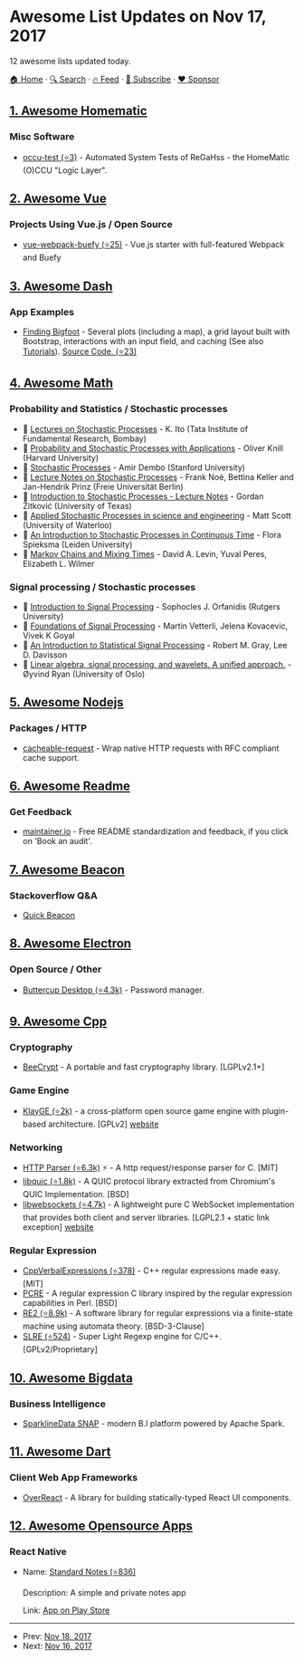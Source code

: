 # Awesome List Updates on Nov 17, 2017

12 awesome lists updated today.

[🏠 Home](/README.md) · [🔍 Search](https://www.trackawesomelist.com/search/) · [🔥 Feed](https://www.trackawesomelist.com/rss.xml) · [📮 Subscribe](https://trackawesomelist.us17.list-manage.com/subscribe?u=d2f0117aa829c83a63ec63c2f&id=36a103854c) · [❤️  Sponsor](https://github.com/sponsors/theowenyoung)



## [1. Awesome Homematic](/content/homematic-community/awesome-homematic/README.md)

### Misc Software

*   [occu-test (⭐3)](https://github.com/hobbyquaker/occu-test) - Automated System Tests of ReGaHss - the HomeMatic (O)CCU "Logic Layer".

## [2. Awesome Vue](/content/vuejs/awesome-vue/README.md)

### Projects Using Vue.js / Open Source

*   [vue-webpack-buefy (⭐25)](https://github.com/ndro/vue-webpack-buefy) - Vue.js starter with full-featured Webpack and Buefy

## [3. Awesome Dash](/content/ucg8j/awesome-dash/README.md)

### App Examples

*   [Finding Bigfoot](https://bigfoot-sightings-dash.herokuapp.com/) - Several plots (including a map), a grid layout built with Bootstrap, interactions with an input field, and caching (See also [Tutorials](#tutorials)). [Source Code. (⭐23)](https://github.com/timothyrenner/bigfoot-dash-app)

## [4. Awesome Math](/content/rossant/awesome-math/README.md)

### Probability and Statistics / Stochastic processes

*   📝 [Lectures on Stochastic Processes](http://www.math.tifr.res.in/~publ/ln/tifr24.pdf) - K. Ito (Tata Institute of Fundamental Research, Bombay)
*   📝 [Probability and Stochastic Processes with Applications](http://www.math.harvard.edu/~knill/teaching/math144_1994/probability.pdf) - Oliver Knill (Harvard University)
*   📝 [Stochastic Processes](http://statweb.stanford.edu/~adembo/math-136/nnotes.pdf) - Amir Dembo (Stanford University)
*   📝 [Lecture Notes on Stochastic Processes](http://www.mi.fu-berlin.de/wiki/pub/CompMolBio/MarkovKetten15/stochastic_processes_2011.pdf) - Frank Noé, Bettina Keller and Jan-Hendrik Prinz (Freie Universität Berlin)
*   📝 [Introduction to Stochastic Processes - Lecture Notes](https://www.ma.utexas.edu/users/gordanz/notes/introduction_to_stochastic_processes.pdf) - Gordan Žitković (University of Texas)
*   📝 [Applied Stochastic Processes in science and engineering](https://www.math.uwaterloo.ca/~mscott/Little_Notes.pdf) - Matt Scott (University of Waterloo)
*   📝 [An Introduction to Stochastic Processes in Continuous Time](http://www.math.leidenuniv.nl/~spieksma/colleges/sp-master/sp-hvz1.pdf) - Flora Spieksma (Leiden University)
*   📝 [Markov Chains and Mixing Times](http://pages.uoregon.edu/dlevin/MARKOV/markovmixing.pdf) - David A. Levin, Yuval Peres, Elizabeth L. Wilmer

### Signal processing / Stochastic processes

*   📝 [Introduction to Signal Processing](http://www.ece.rutgers.edu/~orfanidi/intro2sp/orfanidis-i2sp.pdf) - Sophocles J. Orfanidis (Rutgers University)
*   📝 [Foundations of Signal Processing](http://www.fourierandwavelets.org/FSP_v1.1_2014.pdf) - Martin Vetterli, Jelena Kovacevic, Vivek K Goyal
*   📝 [An Introduction to Statistical Signal Processing](https://ee.stanford.edu/~gray/sp.pdf) - Robert M. Gray, Lee D. Davisson
*   📝 [Linear algebra, signal processing, and wavelets. A unified approach.](https://www.uio.no/studier/emner/matnat/math/MAT-INF2360/v15/kompendium/applinalgpython.pdf) - Øyvind Ryan (University of Oslo)

## [5. Awesome Nodejs](/content/sindresorhus/awesome-nodejs/README.md)

### Packages / HTTP

*   [cacheable-request](https://github.com/lukechilds/cacheable-request) - Wrap native HTTP requests with RFC compliant cache support.

## [6. Awesome Readme](/content/matiassingers/awesome-readme/README.md)

### Get Feedback

*   [maintainer.io](https://maintainer.io/) - Free README standardization and feedback, if you click on 'Book an audit'.

## [7. Awesome Beacon](/content/rabschi/awesome-beacon/README.md)

### Stackoverflow Q&A

*   [Quick Beacon](https://itunes.apple.com/us/app/quick-beacon/id1303172948?mt=8)

## [8. Awesome Electron](/content/sindresorhus/awesome-electron/README.md)

### Open Source / Other

*   [Buttercup Desktop (⭐4.3k)](https://github.com/buttercup/buttercup-desktop) - Password manager.

## [9. Awesome Cpp](/content/fffaraz/awesome-cpp/README.md)

### Cryptography

*   [BeeCrypt](http://beecrypt.sourceforge.net/) - A portable and fast cryptography library. \[LGPLv2.1+]

### Game Engine

*   [KlayGE (⭐2k)](https://github.com/gongminmin/KlayGE) - a cross-platform open source game engine with plugin-based architecture. \[GPLv2] [website](http://www.klayge.org/)

### Networking

*   [HTTP Parser (⭐6.3k)](https://github.com/nodejs/http-parser) :zap: - A http request/response parser for C. \[MIT]
*   [libquic (⭐1.8k)](https://github.com/devsisters/libquic) - A QUIC protocol library extracted from Chromium's QUIC Implementation. \[BSD]
*   [libwebsockets (⭐4.7k)](https://github.com/warmcat/libwebsockets) - A lightweight pure C WebSocket implementation that provides both client and server libraries. \[LGPL2.1 + static link exception] [website](https://libwebsockets.org/)

### Regular Expression

*   [CppVerbalExpressions (⭐378)](https://github.com/VerbalExpressions/CppVerbalExpressions) - C++ regular expressions made easy. \[MIT]
*   [PCRE](http://pcre.org/) - A regular expression C library inspired by the regular expression capabilities in Perl. \[BSD]
*   [RE2 (⭐8.9k)](https://github.com/google/re2) - A software library for regular expressions via a finite-state machine using automata theory. \[BSD-3-Clause]
*   [SLRE (⭐524)](https://github.com/cesanta/slre) - Super Light Regexp engine for C/C++. \[GPLv2/Proprietary]

## [10. Awesome Bigdata](/content/newTendermint/awesome-bigdata/README.md)

### Business Intelligence

*   [SparklineData SNAP](http://sparklinedata.com/) - modern B.I platform powered by Apache Spark.

## [11. Awesome Dart](/content/yissachar/awesome-dart/README.md)

### Client Web App Frameworks

*   [OverReact](https://workiva.github.io/over_react/) - A library for building statically-typed React UI components.

## [12. Awesome Opensource Apps](/content/unicodeveloper/awesome-opensource-apps/README.md)

### React Native

- Name: [Standard Notes (⭐836)](https://github.com/standardnotes/mobile)

  Description: A simple and private notes app

  Link: [App on Play Store](https://play.google.com/store/apps/details?id=com.standardnotes)



---

- Prev: [Nov 18, 2017](/content/2017/11/18/README.md)
- Next: [Nov 16, 2017](/content/2017/11/16/README.md)
